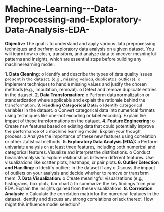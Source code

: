# Machine-Learning---Data-Preprocessing-and-Exploratory-Data-Analysis-EDA-

**Objective**
The goal is to understand and apply various data preprocessing techniques and perform exploratory data analysis on a given dataset. You will learn how to clean, transform, and analyze data to uncover meaningful patterns and insights, which are essential steps before building any machine learning model.

**1. Data Cleaning:**
o Identify and describe the types of data quality issues present in the dataset. (e.g., missing values, duplicates, outliers).
o Implement techniques to handle missing values and justify the chosen methods (e.g., imputation, removal).
o Detect and remove duplicate entries in the dataset.
**2. Data Transformation:**
o Perform data normalization or standardization where applicable and explain the rationale behind the transformation.
**3. Handling Categorical Data:**
o Identify categorical variables in the dataset.
o Convert categorical data into numerical formats using techniques like one-hot encoding or label encoding. Explain the impact of these transformations on the dataset.
**4. Feature Engineering:**
o Create new features based on existing data that could potentially improve the performance of a machine learning model. Explain your thought process.
o Analyze the importance of these new features using correlation or other statistical methods.
**5. Exploratory Data Analysis (EDA):**
o Perform univariate analysis on at least three features, including both numerical and categorical features. Visualize and interpret the distributions.
o Conduct bivariate analysis to explore relationships between different features. Use visualizations like scatter plots, heatmaps, or pair plots.
**6. Outlier Detection and Handling:**
o Identify outliers in the dataset if any
o Discuss the impact of outliers on your analysis and decide whether to remove or transform them.
**7. Data Visualization:**
o Create meaningful visualizations (e.g., histograms, box plots, bar charts) to summarize the key findings from your EDA. Explain the insights gained from these visualizations.
**8. Correlation Analysis:**
o Calculate the correlation matrix for the numerical features in the dataset. Identify and discuss any strong correlations or lack thereof. How might this influence model selection?
